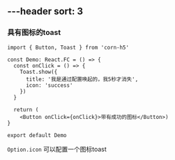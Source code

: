 ---header
sort: 3
---
### 具有图标的toast

```tsx
import { Button, Toast } from 'corn-h5'

const Demo: React.FC = () => {
  const onClick = () => {
    Toast.show({
      title: '我是通过配置唤起的，我5秒才消失',
      icon: 'success'
    })
  }

  return (
    <Button onClick={onClick}>带有成功的图标</Button>)
}

export default Demo
```
`Option.icon` 可以配置一个图标toast
